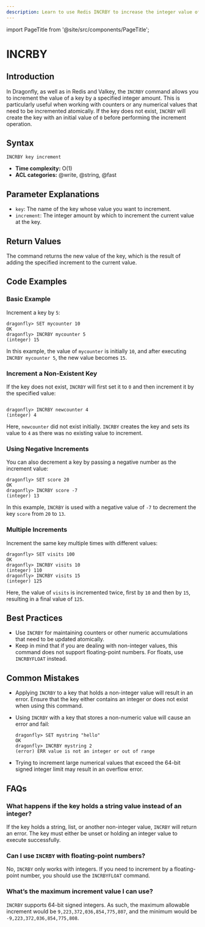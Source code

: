 ```yaml
---
description: Learn to use Redis INCRBY to increase the integer value of a key by a given amount.
---
```


import PageTitle from '@site/src/components/PageTitle';

# INCRBY

<PageTitle title="Redis INCRBY Command (Documentation) | Dragonfly" />

## Introduction

In Dragonfly, as well as in Redis and Valkey, the `INCRBY` command allows you to increment the value of a key by a specified integer amount.
This is particularly useful when working with counters or any numerical values that need to be incremented atomically.
If the key does not exist, `INCRBY` will create the key with an initial value of `0` before performing the increment operation.

## Syntax

```shell
INCRBY key increment
```

- **Time complexity:** O(1)
- **ACL categories:** @write, @string, @fast

## Parameter Explanations

- `key`: The name of the key whose value you want to increment.
- `increment`: The integer amount by which to increment the current value at the key.

## Return Values

The command returns the new value of the key, which is the result of adding the specified increment to the current value.

## Code Examples

### Basic Example

Increment a key by `5`:

```shell
dragonfly> SET mycounter 10
OK
dragonfly> INCRBY mycounter 5
(integer) 15
```

In this example, the value of `mycounter` is initially `10`, and after executing `INCRBY mycounter 5`, the new value becomes `15`.

### Increment a Non-Existent Key

If the key does not exist, `INCRBY` will first set it to `0` and then increment it by the specified value:

```shell

dragonfly> INCRBY newcounter 4
(integer) 4
```

Here, `newcounter` did not exist initially.
`INCRBY` creates the key and sets its value to `4` as there was no existing value to increment.

### Using Negative Increments

You can also decrement a key by passing a negative number as the increment value:

```shell
dragonfly> SET score 20
OK
dragonfly> INCRBY score -7
(integer) 13
```

In this example, `INCRBY` is used with a negative value of `-7` to decrement the key `score` from `20` to `13`.

### Multiple Increments

Increment the same key multiple times with different values:

```shell
dragonfly> SET visits 100
OK
dragonfly> INCRBY visits 10
(integer) 110
dragonfly> INCRBY visits 15
(integer) 125
```

Here, the value of `visits` is incremented twice, first by `10` and then by `15`, resulting in a final value of `125`.

## Best Practices

- Use `INCRBY` for maintaining counters or other numeric accumulations that need to be updated atomically.
- Keep in mind that if you are dealing with non-integer values, this command does not support floating-point numbers.
  For floats, use `INCRBYFLOAT` instead.

## Common Mistakes

- Applying `INCRBY` to a key that holds a non-integer value will result in an error.
  Ensure that the key either contains an integer or does not exist when using this command.
- Using `INCRBY` with a key that stores a non-numeric value will cause an error and fail:

  ```shell
  dragonfly> SET mystring "hello"
  OK
  dragonfly> INCRBY mystring 2
  (error) ERR value is not an integer or out of range
  ```

- Trying to increment large numerical values that exceed the 64-bit signed integer limit may result in an overflow error.

## FAQs

### What happens if the key holds a string value instead of an integer?

If the key holds a string, list, or another non-integer value, `INCRBY` will return an error.
The key must either be unset or holding an integer value to execute successfully.

### Can I use `INCRBY` with floating-point numbers?

No, `INCRBY` only works with integers.
If you need to increment by a floating-point number, you should use the `INCRBYFLOAT` command.

### What’s the maximum increment value I can use?

`INCRBY` supports 64-bit signed integers.
As such, the maximum allowable increment would be `9,223,372,036,854,775,807`, and the minimum would be `-9,223,372,036,854,775,808`.
